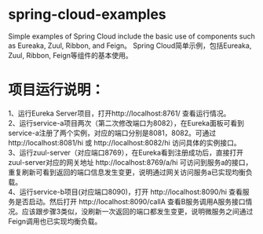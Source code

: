 # spring-cloud-examples
Simple examples of Spring Cloud include the basic use of components such as Eureaka, Zuul, Ribbon, and Feign。 Spring Cloud简单示例，包括Eureaka, Zuul, Ribbon, Feign等组件的基本使用。


# 项目运行说明：
1、运行Eureka Server项目，打开http://localhost:8761/ 查看运行情况。  
2、运行service-a项目两次（第二次修改端口为8082），在Eureka面板可看到service-a注册了两个实例，对应的端口分别是8081，8082。可通过 http://localhost:8081/hi 或  http://localhost:8082/hi 访问具体的实例接口。  
3、运行zuul-server（对应端口8769），在Eureka看到注册成功后，直接打开zuul-server对应的网关地址 http://localhost:8769/a/hi 可访问到服务a的接口，重复刷新可看到返回的端口信息发生变更，说明通过网关访问服务a已实现均衡负载。  
4、运行service-b项目(对应端口8090)，打开 http://localhost:8090/hi 查看服务是否启动。然后打开 http://localhost:8090/callA 查看B服务调用A服务接口情况。应该跟步骤3类似，没刷新一次返回的端口都发生变更，说明微服务之间通过Feign调用也已实现均衡负载。  
